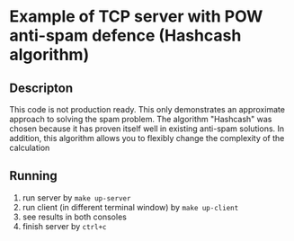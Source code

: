 # Example of TCP server with POW anti-spam defence (Hashcash algorithm)
## Descripton
This code is not production ready. This only demonstrates an approximate approach to solving the spam problem.
The algorithm "Hashcash" was chosen because it has proven itself well in existing anti-spam solutions. In addition, this algorithm allows you to flexibly change the complexity of the calculation
## Running
1. run server by ```make up-server```
2. run client (in different terminal window) by ```make up-client```
3. see results in both consoles
4. finish server by ```ctrl+c```
